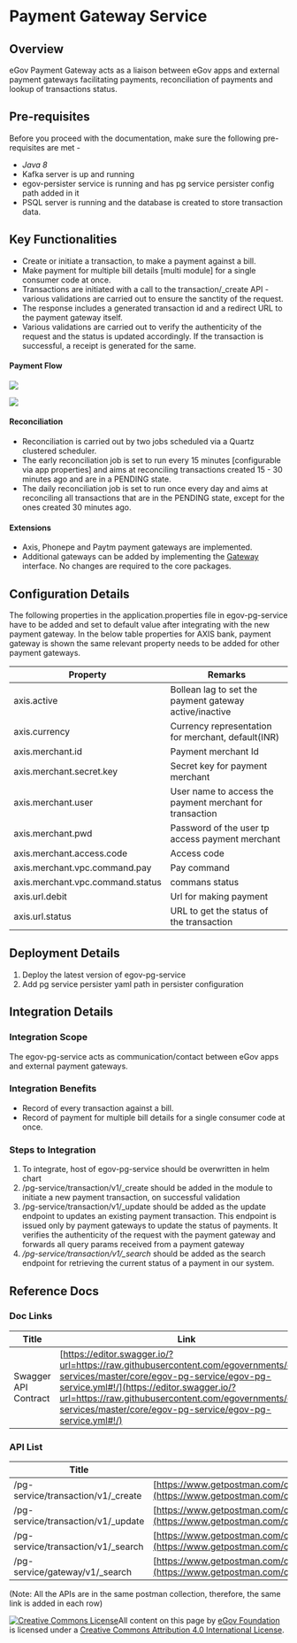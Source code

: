 # Payment Gateway Service

## Overview

eGov Payment Gateway acts as a liaison between eGov apps and external payment gateways facilitating payments, reconciliation of payments and lookup of transactions status.

## Pre-requisites <a href="#pre-requisites" id="pre-requisites"></a>

Before you proceed with the documentation, make sure the following pre-requisites are met -

* _Java 8_
* Kafka server is up and running
* egov-persister service is running and has pg service persister config path added in it
* PSQL server is running and the database is created to store transaction data.

## Key Functionalities <a href="#key-functionalities" id="key-functionalities"></a>

* Create or initiate a transaction, to make a payment against a bill.
* Make payment for multiple bill details \[multi module] for a single consumer code at once.
* Transactions are initiated with a call to the transaction/\_create API - various validations are carried out to ensure the sanctity of the request.
* The response includes a generated transaction id and a redirect URL to the payment gateway itself.
* Various validations are carried out to verify the authenticity of the request and the status is updated accordingly. If the transaction is successful, a receipt is generated for the same.

#### Payment Flow <a href="#payment-flow" id="payment-flow"></a>

![](../../../.gitbook/assets/payment\_transaction\_initiate.png)

![](../../../.gitbook/assets/payment\_transaction\_complete-2-.jpg)

#### Reconciliation <a href="#reconciliation" id="reconciliation"></a>

* Reconciliation is carried out by two jobs scheduled via a Quartz clustered scheduler.
* The early reconciliation job is set to run every 15 minutes \[configurable via app properties] and aims at reconciling transactions created 15 - 30 minutes ago and are in a PENDING state.
* The daily reconciliation job is set to run once every day and aims at reconciling all transactions that are in the PENDING state, except for the ones created 30 minutes ago.

#### Extensions <a href="#extensions" id="extensions"></a>

* Axis, Phonepe and Paytm payment gateways are implemented.
* Additional gateways can be added by implementing the [Gateway](https://raw.githubusercontent.com/egovernments/egov-services/master/core/egov-pg-service/src/main/java/org/egov/pg/service/Gateway.java) interface. No changes are required to the core packages.

## Configuration Details

The following properties in the application.properties file in egov-pg-service have to be added and set to default value after integrating with the new payment gateway. In the below table properties for AXIS bank, payment gateway is shown the same relevant property needs to be added for other payment gateways.

| Property                         | Remarks                                                  |
| -------------------------------- | -------------------------------------------------------- |
| axis.active                      | Bollean lag to set the payment gateway active/inactive   |
| axis.currency                    | Currency representation for merchant, default(INR)       |
| axis.merchant.id                 | Payment merchant Id                                      |
| axis.merchant.secret.key         | Secret key for payment merchant                          |
| axis.merchant.user               | User name to access the payment merchant for transaction |
| axis.merchant.pwd                | Password of the user tp access payment merchant          |
| axis.merchant.access.code        | Access code                                              |
| axis.merchant.vpc.command.pay    | Pay command                                              |
| axis.merchant.vpc.command.status | commans status                                           |
| axis.url.debit                   | Url for making payment                                   |
| axis.url.status                  | URL to get the status of the transaction                 |

## Deployment Details <a href="#deployment-details" id="deployment-details"></a>

1. Deploy the latest version of egov-pg-service
2. Add pg service persister yaml path in persister configuration

## Integration Details <a href="#integration" id="integration"></a>

### Integration Scope <a href="#integration-scope" id="integration-scope"></a>

The egov-pg-service acts as communication/contact between eGov apps and external payment gateways.

### Integration Benefits <a href="#integration-benefits" id="integration-benefits"></a>

* Record of every transaction against a bill.
* Record of payment for multiple bill details for a single consumer code at once.

### Steps to Integration <a href="#steps-to-integration" id="steps-to-integration"></a>

1. To integrate, host of egov-pg-service should be overwritten in helm chart
2. /pg-service/transaction/v1/\_create should be added in the module to initiate a new payment transaction, on successful validation
3. /pg-service/transaction/v1/\_update should be added as the update endpoint to updates an existing payment transaction. This endpoint is issued only by payment gateways to update the status of payments. It verifies the authenticity of the request with the payment gateway and forwards all query params received from a payment gateway
4. _/pg-service/transaction/v1/\_search_ should be added as the search endpoint for retrieving the current status of a payment in our system.

## Reference Docs

### Doc Links <a href="#doc-links" id="doc-links"></a>

| Title                | Link                                                                                                                                                                                                                                                                                             |
| -------------------- | ------------------------------------------------------------------------------------------------------------------------------------------------------------------------------------------------------------------------------------------------------------------------------------------------ |
| Swagger API Contract | [https://editor.swagger.io/?url=https://raw.githubusercontent.com/egovernments/egov-services/master/core/egov-pg-service/egov-pg-service.yml#!/](https://editor.swagger.io/?url=https://raw.githubusercontent.com/egovernments/egov-services/master/core/egov-pg-service/egov-pg-service.yml#!/) |

### API List <a href="#api-list" id="api-list"></a>

| Title                               | Link                                                                                                                       |
| ----------------------------------- | -------------------------------------------------------------------------------------------------------------------------- |
| /pg-service/transaction/v1/\_create | [https://www.getpostman.com/collections/a0dfce4274235164c520](https://www.getpostman.com/collections/a0dfce4274235164c520) |
| /pg-service/transaction/v1/\_update | [https://www.getpostman.com/collections/a0dfce4274235164c520](https://www.getpostman.com/collections/a0dfce4274235164c520) |
| /pg-service/transaction/v1/\_search | [https://www.getpostman.com/collections/a0dfce4274235164c520](https://www.getpostman.com/collections/a0dfce4274235164c520) |
| /pg-service/gateway/v1/\_search     | [https://www.getpostman.com/collections/a0dfce4274235164c520](https://www.getpostman.com/collections/a0dfce4274235164c520) |

(Note: All the APIs are in the same postman collection, therefore, the same link is added in each row)



[![Creative Commons License](https://i.creativecommons.org/l/by/4.0/80x15.png)](http://creativecommons.org/licenses/by/4.0/)All content on this page by [eGov Foundation ](https://egov.org.in/)is licensed under a [Creative Commons Attribution 4.0 International License](http://creativecommons.org/licenses/by/4.0/).
